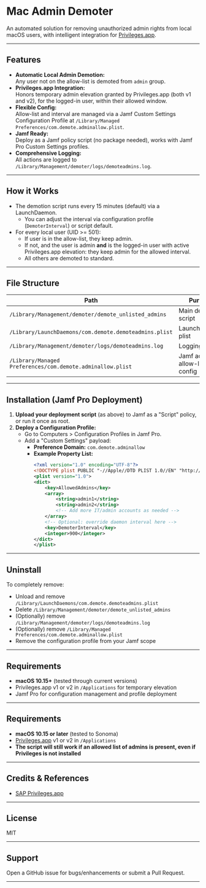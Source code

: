 # Mac Admin Demoter

An automated solution for removing unauthorized admin rights from local macOS users, with intelligent integration for [Privileges.app](https://github.com/SAP/macOS-enterprise-privileges).

---

## Features

- **Automatic Local Admin Demotion:**  
    Any user not on the allow-list is demoted from `admin` group.
- **Privileges.app Integration:**  
    Honors temporary admin elevation granted by Privileges.app (both v1 and v2), for the logged-in user, within their allowed window.
- **Flexible Config:**  
    Allow-list and interval are managed via a Jamf Custom Settings Configuration Profile at `/Library/Managed Preferences/com.demote.adminallow.plist`.
- **Jamf Ready:**  
    Deploy as a Jamf policy script (no package needed), works with Jamf Pro Custom Settings profiles.
- **Comprehensive Logging:**  
    All actions are logged to `/Library/Management/demoter/logs/demoteadmins.log`.

---

## How it Works

- The demotion script runs every 15 minutes (default) via a LaunchDaemon.
    - You can adjust the interval via configuration profile (`DemoterInterval`) or script default.
- For every local user (UID >= 501):
    - If user is in the allow-list, they keep admin.
    - If not, and the user is admin **and** is the logged-in user with active Privileges.app elevation: they keep admin for the allowed interval.
    - All others are demoted to standard.

---

## File Structure

| Path                                            | Purpose                       |
|-------------------------------------------------|-------------------------------|
| `/Library/Management/demoter/demote_unlisted_admins` | Main demotion script          |
| `/Library/LaunchDaemons/com.demote.demoteadmins.plist` | LaunchDaemon plist           |
| `/Library/Management/demoter/logs/demoteadmins.log`   | Logging output                |
| `/Library/Managed Preferences/com.demote.adminallow.plist` | Jamf admin allow-list config |

---

## Installation (Jamf Pro Deployment)

1. **Upload your deployment script** (as above) to Jamf as a "Script" policy, or run it once as root.
2. **Deploy a Configuration Profile:**
    - Go to Computers > Configuration Profiles in Jamf Pro.
    - Add a "Custom Settings" payload:
        - **Preference Domain:** `com.demote.adminallow`
        - **Example Property List:**
            ```xml
            <?xml version="1.0" encoding="UTF-8"?>
            <!DOCTYPE plist PUBLIC "-//Apple//DTD PLIST 1.0//EN" "http://www.apple.com/DTDs/PropertyList-1.0.dtd">
            <plist version="1.0">
            <dict>
                <key>AllowedAdmins</key>
                <array>
                    <string>admin1</string>
                    <string>admin2</string>
                    <!-- Add more IT/admin accounts as needed -->
                </array>
                <!-- Optional: override daemon interval here -->
                <key>DemoterInterval</key>
                <integer>900</integer>
            </dict>
            </plist>
            ```

---

## Uninstall

To completely remove:

- Unload and remove `/Library/LaunchDaemons/com.demote.demoteadmins.plist`
- Delete `/Library/Management/demoter/demote_unlisted_admins`
- (Optionally) remove `/Library/Management/demoter/logs/demoteadmins.log`
- (Optionally) remove `/Library/Managed Preferences/com.demote.adminallow.plist`  
- Remove the configuration profile from your Jamf scope

---

## Requirements

- **macOS 10.15+** (tested through current versions)
- Privileges.app v1 or v2 in `/Applications` for temporary elevation
- Jamf Pro for configuration management and profile deployment

---
## Requirements

- **macOS 10.15 or later** (tested to Sonoma)
- [Privileges.app](https://github.com/SAP/macOS-enterprise-privileges) v1 or v2 in `/Applications`
- **The script will still work if an allowed list of admins is present, even if Privileges is not installed**

---

## Credits & References

- [SAP Privileges.app](https://github.com/SAP/macOS-enterprise-privileges)
---

## License

MIT

---

## Support

Open a GitHub issue for bugs/enhancements or submit a Pull Request.

---

